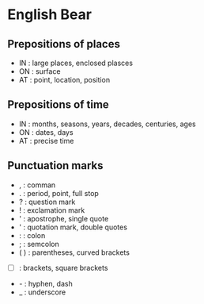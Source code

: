 # English Bear

## Prepositions of places

- IN : large places, enclosed plasces
- ON : surface
- AT : point, location, position

## Prepositions of time

- IN : months, seasons, years, decades, centuries, ages
- ON : dates, days
- AT : precise time

## Punctuation marks

- , : comman
- . : period, point, full stop
- ? : question mark
- ! : exclamation mark
- ' : apostrophe, single quote
- ' : quotation mark, double quotes
- : : colon
- ; : semcolon
- ( ) : parentheses, curved brackets
- [ ] : brackets, square brackets
- \- : hyphen, dash
- _ : underscore

